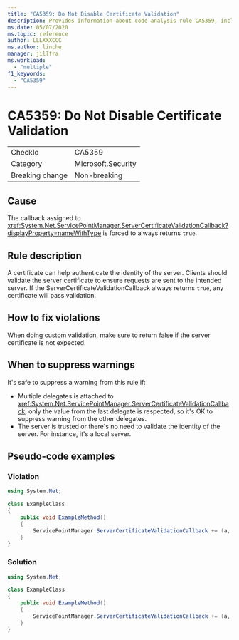 ```yaml
---
title: "CA5359: Do Not Disable Certificate Validation"
description: Provides information about code analysis rule CA5359, including causes, how to fix violations, and when to suppress it.
ms.date: 05/07/2020
ms.topic: reference
author: LLLXXXCCC
ms.author: linche
manager: jillfra
ms.workload:
  - "multiple"
f1_keywords:
  - "CA5359"
---
```

# CA5359: Do Not Disable Certificate Validation

|||
|-|-|
|CheckId|CA5359|
|Category|Microsoft.Security|
|Breaking change|Non-breaking|

## Cause

The callback assigned to <xref:System.Net.ServicePointManager.ServerCertificateValidationCallback?displayProperty=nameWithType> is forced to always returns `true`.

## Rule description

A certificate can help authenticate the identity of the server. Clients should validate the server certificate to ensure requests are sent to the intended server. If the ServerCertificateValidationCallback always returns `true`, any certificate will pass validation.

## How to fix violations

When doing custom validation, make sure to return false if the server certificate is not expected.

## When to suppress warnings

It's safe to suppress a warning from this rule if:
- Multiple delegates is attached to <xref:System.Net.ServicePointManager.ServerCertificateValidationCallback>, only the value from the last delegate is respected, so it's OK to suppress warning from the other delegates. 
- The server is trusted or there's no need to validate the identity of the server. For instance, it's a local server.

## Pseudo-code examples

### Violation

```csharp
using System.Net;

class ExampleClass
{
    public void ExampleMethod()
    {
        ServicePointManager.ServerCertificateValidationCallback += (a, b, c, d) => { return true; };
    }
}
```

### Solution

```csharp
using System.Net;

class ExampleClass
{
    public void ExampleMethod()
    {
        ServicePointManager.ServerCertificateValidationCallback += (a, b, c, d) => { if(a != null) {return true;} return false;};
    }
}
```
